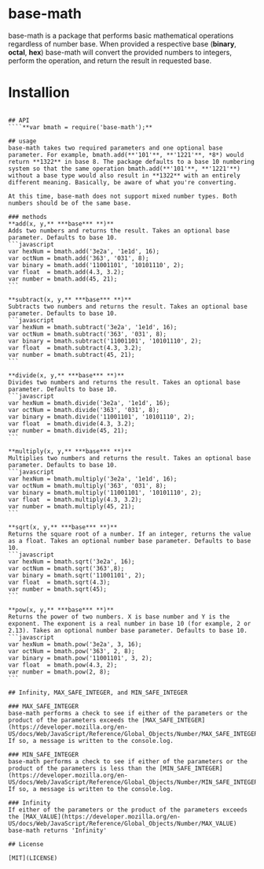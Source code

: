 # base-math

base-math is a package that performs basic mathematical operations regardless of number base. When provided a respective base (**binary**, **octal**, **hex**) base-math will convert the provided numbers to integers, perform the operation, and return the result in requested base.
 
# Installion
````**npm install base-math --save**
 
## API
````**var bmath = require('base-math');**
 
## usage
base-math takes two required parameters and one optional base parameter. For example, bmath.add(**'101'**, **'1221'**, *8*) would return **1322** in base 8. The package defaults to a base 10 numbering system so that the same operation bmath.add(**'101'**, **'1221'**) without a base type would also result in **1322** with an entirely different meaning. Basically, be aware of what you're converting.
 
At this time, base-math does not support mixed number types. Both numbers should be of the same base.
 
### methods
**add(x, y,** ***base*** **)**
Adds two numbers and returns the result. Takes an optional base parameter. Defaults to base 10.
```javascript
var hexNum = bmath.add('3e2a', '1e1d', 16);
var octNum = bmath.add('363', '031', 8);
var binary = bmath.add('11001101', '10101110', 2);
var float  = bmath.add(4.3, 3.2);
var number = bmath.add(45, 21);
```
 
**subtract(x, y,** ***base*** **)**
Subtracts two numbers and returns the result. Takes an optional base parameter. Defaults to base 10.
```javascript
var hexNum = bmath.subtract('3e2a', '1e1d', 16);
var octNum = bmath.subtract('363', '031', 8);
var binary = bmath.subtract('11001101', '10101110', 2);
var float  = bmath.subtract(4.3, 3.2);
var number = bmath.subtract(45, 21);
```
 
**divide(x, y,** ***base*** **)**
Divides two numbers and returns the result. Takes an optional base parameter. Defaults to base 10.
```javascript
var hexNum = bmath.divide('3e2a', '1e1d', 16);
var octNum = bmath.divide('363', '031', 8);
var binary = bmath.divide('11001101', '10101110', 2);
var float  = bmath.divide(4.3, 3.2);
var number = bmath.divide(45, 21);
```
 
**multiply(x, y,** ***base*** **)**
Multiplies two numbers and returns the result. Takes an optional base parameter. Defaults to base 10.
```javascript
var hexNum = bmath.multiply('3e2a', '1e1d', 16);
var octNum = bmath.multiply('363', '031', 8);
var binary = bmath.multiply('11001101', '10101110', 2);
var float  = bmath.multiply(4.3, 3.2);
var number = bmath.multiply(45, 21);
```
 
**sqrt(x, y,** ***base*** **)**
Returns the square root of a number. If an integer, returns the value as a float. Takes an optional number base parameter. Defaults to base 10.
```javascript
var hexNum = bmath.sqrt('3e2a', 16);
var octNum = bmath.sqrt('363',8);
var binary = bmath.sqrt('11001101', 2);
var float  = bmath.sqrt(4.3);
var number = bmath.sqrt(45);
```
 
**pow(x, y,** ***base*** **)**
Returns the power of two numbers. X is base number and Y is the exponent. The exponent is a real number in base 10 (for example, 2 or 2.13). Takes an optional number base parameter. Defaults to base 10.
```javascript
var hexNum = bmath.pow('3e2a', 3, 16);
var octNum = bmath.pow('363', 2, 8);
var binary = bmath.pow('11001101', 3, 2);
var float  = bmath.pow(4.3, 2);
var number = bmath.pow(2, 8);
```
 
## Infinity, MAX_SAFE_INTEGER, and MIN_SAFE_INTEGER
 
### MAX_SAFE_INTEGER
base-math performs a check to see if either of the parameters or the product of the parameters exceeds the [MAX_SAFE_INTEGER](https://developer.mozilla.org/en-US/docs/Web/JavaScript/Reference/Global_Objects/Number/MAX_SAFE_INTEGER). If so, a message is written to the console.log.
 
### MIN_SAFE_INTEGER
base-math performs a check to see if either of the parameters or the product of the parameters is less than the [MIN_SAFE_INTEGER](https://developer.mozilla.org/en-US/docs/Web/JavaScript/Reference/Global_Objects/Number/MIN_SAFE_INTEGER). If so, a message is written to the console.log.
 
### Infinity
If either of the parameters or the product of the parameters exceeds the [MAX_VALUE](https://developer.mozilla.org/en-US/docs/Web/JavaScript/Reference/Global_Objects/Number/MAX_VALUE) base-math returns 'Infinity'
 
## License
 
[MIT](LICENSE)